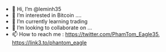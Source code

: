 - 👋 Hi, I’m @leminh35
- 👀 I’m interested in Bitcoin ....
- 🌱 I’m currently learning trading
- 💞️ I’m looking to collaborate on ...
- 📫 How to reach me : https://twitter.com/PhamTom_Eagle35, https://link3.to/phantom_eagle

<!---
leminh35/leminh35 is a ✨ special ✨ repository because its `README.md` (this file) appears on your GitHub profile.
You can click the Preview link to take a look at your changes.
--->
